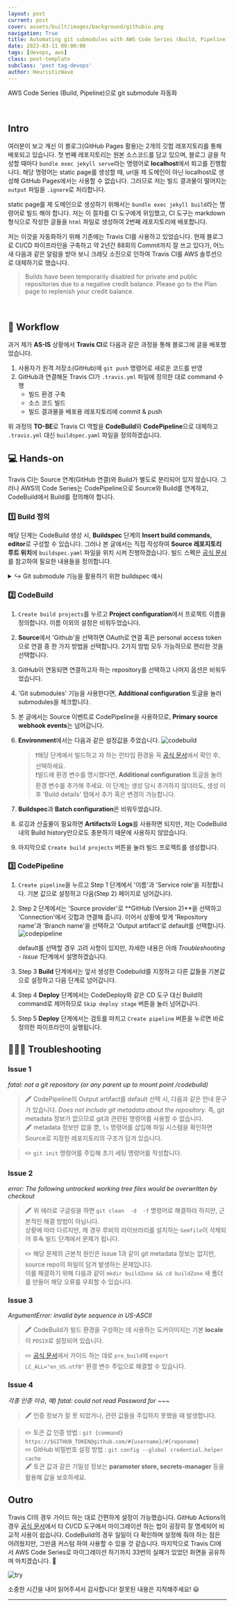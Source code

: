 ```yaml
---
layout: post
current: post
cover: assets/built/images/background/githubio.png
navigation: True
title: Automating git submodules with AWS Code Series (Build, Pipeline)
date: 2023-03-11 00:00:00
tags: [devops, aws]
class: post-template
subclass: 'post tag-devops'
author: HeuristicWave
---
```


AWS Code Series (Build, Pipeline)으로 git submodule 자동화

<br>

## Intro

여러분이 보고 계신 이 블로그(GitHub Pages 활용)는 2개의 깃헙 레포지토리를 통해 배포되고 있습니다. 첫 번째 레포지토리는 원본 소스코드를 담고 있으며,
블로그 글을 작성할 때마다 `bundle exec jekyll serve`라는 명령어로 **localhost**에서 퇴고를 진행합니다.
해당 명령어는 static page를 생성할 때, url을 제 도메인이 아닌 localhost로 생성해 GitHub Pages에서는 사용할 수 없습니다.
그러므로 저는 빌드 결과물이 떨어지는 `output` 파일을 `.ignore`로 처리합니다.

static page를 제 도메인으로 생성하기 위해서는 `bundle exec jekyll build`라는 명령어로 빌드 해야 합니다.
저는 이 절차를 CI 도구에게 위임했고, CI 도구는 markdown 형식으로 작성한 글들을 `html` 파일로 생성하여 2번째 레포지토리에 배포합니다.

저는 이것을 자동화하기 위해 기존에는 Travis CI를 사용하고 있었습니다.
현재 블로그로 CI/CD 파이프라인을 구축하고 약 2년간 88회의 Commit까지 잘 쓰고 있다가,
어느새 다음과 같은 알람을 받아 보니 크레딧 소진으로 인하여 Travis CI를 AWS 솔루션으로 대체하기로 했습니다.

> Builds have been temporarily disabled for private and public repositories due to a negative credit balance. Please go to the Plan page to replenish your credit balance.

<br>

## 📜 Workflow

과거 제가 **AS-IS** 상황에서 **Travis CI**로 다음과 같은 과정을 통해 블로그에 글을 배포했었습니다.

1. 사용자가 원격 저장소(GitHub)에 `git push` 명령어로 새로운 코드를 반영 
2. GitHub과 연결해둔 Travis CI가 `.travis.yml` 파일에 정의한 대로 command 수행
    - 빌드 환경 구축
    - 소스 코드 빌드
    - 빌드 결과물을 배포용 레포지토리에 commit & push

위 과정의 **TO-BE**로 Travis CI 역할을 **CodeBuild**와 **CodePipeline**으로 대체하고 `.travis.yml` 대신 `buildspec.yaml` 파일을 정의하겠습니다.
    
## 💻 Hands-on

Travis CI는 Source 연계(GitHub 연결)와 Build가 별도로 분리되어 있지 않습니다.
그러나 AWS의 Code Series는 CodePipeline으로 Source와 Build를 연계하고, CodeBuild에서 Build를 정의해야 합니다. 

### 1️⃣ Build 정의

해당 단계는 CodeBuild 생성 시, **Buildspec** 단계의 **Insert build commands, editor**로 구성할 수 있습니다.
그러나 본 글에서는 직접 작성하여 **Source 레포지토리 루트 위치**에 `buildspec.yaml` 파일을 위치 시켜 진행하겠습니다.
빌드 스펙은 [공식 문서](https://docs.aws.amazon.com/codebuild/latest/userguide/build-spec-ref.html )를 참고하여 필요한 내용들을 정의합니다.

<details><summary markdown="span">↪️ Git submodule 기능을 활용하기 위한 buildspec 예시</summary>
<br>
ruby 2.7, jekyll로 블로그를 git submodule로 운영하는 최소한의 설정입니다. <br>
아래와 같은 commands를 기재한 이유는 troubleshooting 단계에서 설명합니다.

```shell
version: 0.2

phases:
  install:
    runtime-versions:
      ruby: 2.7
    commands:
      - echo Installing dependencies...
      - gem install bundler
      - bundle install --quiet
  pre_build:
    commands:
      - export LC_ALL="en_US.utf8"
      - echo Git Setting...
      - mkdir buildZone && cd buildZone
      - git init
      - git remote add origin https://$GITHUB_TOKEN@github.com/heuristicwave/GitHubPageMaker.git
      - git fetch
      - git checkout -t origin/master
      - git submodule init
      - git submodule update --recursive
  build:
    commands:
      - echo Building...
      - bundle exec rake site:deploy
```
</details>

### 2️⃣ CodeBuild

1. `Create build projects`를 누르고 **Project configuration**에서 프로젝트 이름을 정의합니다. 이름 이외의 설정은 비워두었습니다.
2. **Source**에서 'Github'을 선택하면 OAuth로 연결 혹은 personal access token으로 연결 중 한 가지 방법을 선택합니다. 2가지 방법 모두 가능하므로 편리한 것을 선택합니다.
3. GitHub이 연동되면 연결하고자 하는 repository를 선택하고 나머지 옵션은 비워두었습니다.
4. 'Git submodules' 기능을 사용한다면, **Additional configuration** 토글을 눌러 submodules을 체크합니다.
5. 본 글에서는 Source 이벤트로 CodePipeline을 사용하므로, **Primary source webhook events**는 넘어갑니다.
6. **Environment**에서는 다음과 같은 설정값을 주었습니다.
   ![codebuild](../../assets/built/images/post/aws/codebuild.png)
   
   >❗️해당 단계에서 빌드하고 자 하는 런타임 환경을 꼭 [공식 문서](https://docs.aws.amazon.com/codebuild/latest/userguide/available-runtimes.html )에서 확인 후, 선택하세요.
   > <br>
   >❗빌드에 환경 변수를 명시했다면, **Additional configuration** 토글을 눌러 환경 변수를 추가해 주세요.
   > 이 단계는 생성 당시 추가하지 않더라도, 생성 이후 'Build details' 탭에서 추가 혹은 변경이 가능합니다.
7. **Buildspec**과 **Batch configuration**은 비워두었습니다.
8. 로깅과 산출물이 필요하면 **Artifacts**와 **Logs**를 사용하면 되지만, 저는 CodeBuild 내의 Build history만으로도 충분하기 때문에 사용하지 않았습니다.
9. 마지막으로 `Create build projects` 버튼을 눌러 빌드 프로젝트를 생성합니다.

### 3️⃣ CodePipeline

1. `Create pipeline`을 누르고 Step 1 단계에서 '이름'과 'Service role'을 지정합니다. 기본 값으로 설정하고 다음(Step 2) 페이지로 넘어갑니다.
2. Step 2 단계에서는 'Source provider'로 **GitHub (Version 2)**을 선택하고 'Connection'에서 깃헙과 연결해 줍니다. 
   이어서 상황에 맞게 'Repository name'과 'Branch name'을 선택하고 'Output artifact'로 default를 선택합니다.
   ![codepipeline](../../assets/built/images/post/aws/codepipeline.png)
   
   default를 선택할 경우 고려 사항이 있지만, 자세한 내용은 아래 *Troubleshooting - Issue 1*단계에서 설명하겠습니다.
3. Step 3 **Build** 단계에서는 앞서 생성한 Codebuild를 지정하고 다른 값들을 기본값으로 설정하고 다음 단계로 넘어갑니다.
4. Step 4 **Deploy** 단계에서는 CodeDeploy와 같은 CD 도구 대신 Build의 command로 제어하므로 `Skip deploy stage` 버튼을 눌러 넘어갑니다.
5. Step 5 **Deploy** 단계에서는 검토를 마치고 `Create pipeline` 버튼을 누르면 바로 정의한 파이프라인이 실행됩니다.

## ⛹🏾‍♂️ Troubleshooting

### Issue 1

*fatal: not a git repository (or any parent up to mount point /codebuild)*

> 🖍️ CodePipeline의 Output artifact를 default 선택 시, 다음과 같은 안내 문구가 있습니다.
> *Does not include git metadata about the repository.* 즉, git metadata 정보가 없으므로 git과 관련된 명령어를 사용할 수 없습니다. <br>
> 🖋️ metadata 정보만 없을 뿐, `ls` 명령어를 삽입해 파일 시스템을 확인하면 Source로 지정한 레포지토리의 구조가 담겨 있습니다.

> ✏️ `git init` 명령어를 주입해 초기 세팅 명령어를 작성합니다.

### Issue 2

*error: The following untracked working tree files would be overwritten by checkout*

> 🖍️ 위 에러로 구글링을 하면 `git clean  -d  -f` 명령어로 해결하라 하지만, 근본적인 해결 방법이 아닙니다. <br> 
> 상황에 따라 다르지만, 제 경우 루비의 라이브러리를 설치하는 `Gemfile`이 삭제되어 후속 빌드 단계에서 문제가 됩니다.

> ✏️ 해당 문제의 근본적 원인은 Issue 1과 같이 git metadata 정보는 없지만, source repo의 파일이 담겨 발생하는 문제입니다. <br>
> 이를 해결하기 위해 다음과 같이 `mkdir buildZone && cd buildZone` 새 폴더를 만들어 해당 오류를 우회할 수 있습니다.

### Issue 3

*ArgumentError: invalid byte sequence in US-ASCII*

> 🖍️ CodeBuild가 빌드 환경을 구성하는 데 사용하는 도커이미지는 기본 **locale**이 `POSIX`로 설정되어 있습니다. 

> ✏️ [공식 문서](https://docs.aws.amazon.com/codebuild/latest/userguide/troubleshooting.html#troubleshooting-utf-8 )에서 가이드 하는 데로 `pre_build`에 `export LC_ALL="en_US.utf8"` 환경 변수 주입으로 해결할 수 있습니다.

### Issue 4

*각종 인증 이슈, 예) fatal: could not read Password for ~~~*

> 🖍️ 인증 정보가 잘 못 되었거나, 관련 값들을 주입하지 못했을 때 발생합니다.

> ✏️ 토큰 값 인증 방법 : `git {command} https://$GITHUB_TOKEN@github.com/#{username}/#{reponame}`<br>
> ✏️ GitHub 비밀번호 설정 방법 : `git config --global credential.helper cache` <br>
> 🖋️ 토큰 값과 같은 기밀성 정보는 **parameter store, secrets-manager** 등을 활용해 값을 보호하세요.

## Outro

Travis CI의 경우 가이드 하는 대로 간편하게 설정이 가능했습니다. GitHub Actions의 경우 [공식 문서](https://docs.github.com/en/actions/migrating-to-github-actions )에서 타 CI/CD 도구에서 마이그레이션 하는 법이 굉장히 잘 명세되어 비교적 사용이 쉽습니다.
CodeBuild의 경우 일일이 다 확인하며 설정해 줘야 하는 점은 어려웠지만, 그만큼 커스텀 하여 사용할 수 있을 것 같습니다. 마지막으로 Travis CI에서 AWS Code Series로 마이그레이션 하기까지 33번의 실패가 있었던 화면을 공유하며 마치겠습니다. 🤪

![try](../../assets/built/images/post/aws/trying.png)

소중한 시간을 내어 읽어주셔서 감사합니다! 잘못된 내용은 지적해주세요! 😃

---
